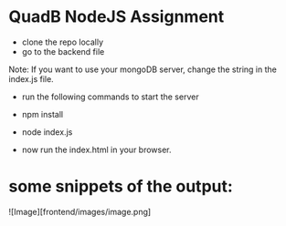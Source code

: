 # QuadB NodeJS Assignment

- clone the repo locally
- go to the backend file

 Note: If you want to use your mongoDB server, change the string in the index.js file.

- run the following commands to start the server
 - npm install
 - node index.js

- now run the index.html in your browser.

 # some snippets of the output:

 ![Image][frontend/images/image.png]